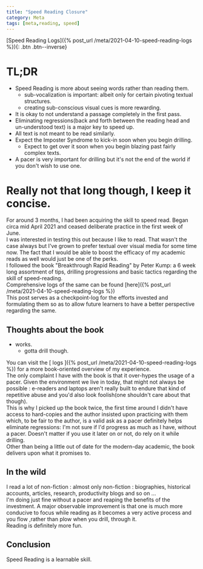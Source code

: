 ```yaml
---
title: "Speed Reading Closure"
category: Meta
tags: [meta,reading, speed]
---
```

[Speed Reading Logs]({% post_url /meta/2021-04-10-speed-reading-logs %}){: .btn .btn--inverse}

# TL;DR

 - Speed Reading is more about seeing words rather than reading them.
   - sub-vocalization is important: albeit only for certain pivoting
     textual structures.
   - creating sub-conscious visual cues is more rewarding.	 
 - It is okay to not understand a passage completely in the first pass.
 - Eliminating regressions(back and forth between the reading head and
   un-understood text) is a major key to speed up.
 - All text is not meant to be read similarly.
 - Expect the Imposter Syndrome to kick-in soon when you begin
   drilling.
   - Expect to get over it soon when you begin blazing past
     fairly complex texts.
 - A pacer is very important for drilling but it's not the end of the
   world if you don't wish to use one.

# Really not that long though, I keep it concise.

For around 3 months, I had been acquiring the skill to speed
read. Began circa mid April 2021 and ceased deliberate practice in the
first week of June.  
I was interested in testing this out because I like to
read. That wasn't the case always but I've grown to prefer textual
over visual media for some time now. The fact that I would be able to
boost the efficacy of my academic reads as well would just be one of the
perks.  
I followed the book "Breakthrough Rapid Reading" by Peter Kump: 
a 6 week long assortment of tips, drilling progressions and
basic tactics regarding the skill of speed-reading.  
Comprehensive logs of the same can be found [here]({% post_url /meta/2021-04-10-speed-reading-logs %})  
This post serves as a checkpoint-log for the efforts
invested and formulating them so as to allow future learners to
have a better perspective regarding the same.

## Thoughts about the book

 - works. 
   - gotta drill though.
   
You can visit the [ logs ]({% post_url /meta/2021-04-10-speed-reading-logs %}) for a more book-oriented overview of my experience.  
The only complaint I have with the book is that it over-hypes the
usage of a pacer. Given the environment we live in today, that might
not always be possible : e-readers and laptops aren't really built to
endure that kind of repetitive abuse and you'd also look foolish(one
shouldn't care about that though).  
This is why I picked up the book twice, the first time around I didn't
have access to hard-copies and the author insisted upon practicing
with them which, to be fair to the author, is a valid ask as a pacer
definitely helps eliminate regressions: I'm not sure if I'd progress as
much as I have, without a pacer. Doesn't matter if you use it
later on or not, do rely on it while drilling.  
Other than being a little out of date for the modern-day academic, the
book delivers upon what it promises to.

## In the wild

I read a lot of non-fiction : almost only non-fiction : biographies,
historical accounts, articles, research, productivity blogs and so on
...  
I'm doing just fine without a pacer and reaping the benefits of the investment. A major observable improvement is that one is much more conducive to focus while reading as it becomes a very active process and you flow ,rather than plow when you drill, through it.  
Reading is definitely more fun.  

## Conclusion

Speed Reading is a learnable skill.
